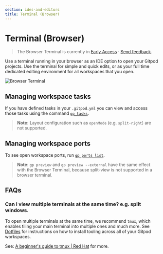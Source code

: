 ```yaml
---
section: ides-and-editors
title: Terminal (Browser)
---
```


<script context="module">
  export const prerender = true;
  import Keybind from "$lib/components/keybind.svelte";
</script>

# Terminal (Browser)

> The Browser Terminal is currently in [Early Access](/docs/help/public-roadmap/release-cycle) · [Send feedback](https://github.com/gitpod-io/gitpod/issues/17724).

Use a terminal running in your browser as an IDE option to open your Gitpod projects. Use the terminal for simple and quick edits, or as your full time dedicated editing environment for all workspaces that you open. 

![Browser Terminal](../../../static/images/docs/browser-terminal.png)

## Managing workspace tasks

If you have defined tasks in your `.gitpod.yml` you can view and access those tasks using the command [`gp tasks`](/docs/references/gitpod-cli#tasks). 

> **Note:** Layout configuration such as `openMode` (e.g. `split-right`) are not supported. 

## Managing workspace ports

To see open workspace ports, run [`gp ports list`](/docs/references/gitpod-cli#ports).

> **Note**: `gp preview` and `gp preview --external` have the same effect with the Browser Terminal, because split-view is not supported in a browser terminal.

## FAQs

### Can I view multiple terminals at the same time? e.g. split windows.

To open multiple terminals at the same time, we recommend `tmux`, which enables tiling your main terminal into multiple ones and much more. See [Dotfiles](/docs/configure/user-settings/dotfiles) for instructions on how to install tooling across all of your Gitpod workspaces. 

See: [A beginner's guide to tmux | Red Hat](https://www.redhat.com/sysadmin/introduction-tmux-linux) for more.
